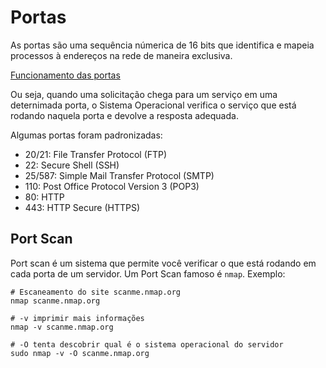# Portas
As portas são uma sequência númerica de 16 bits que identifica e mapeia processos à endereços na rede de maneira exclusiva.

[Funcionamento das portas](./aula06/portas.png)

Ou seja, quando uma solicitação chega para um serviço em uma deternimada porta, o Sistema Operacional verifica o serviço que está rodando naquela porta e devolve a resposta adequada.

Algumas portas foram padronizadas:
- 20/21: File Transfer Protocol (FTP)
- 22: Secure Shell (SSH)
- 25/587: Simple Mail Transfer Protocol (SMTP)
- 110: Post Office Protocol Version 3 (POP3)
- 80: HTTP
- 443: HTTP Secure (HTTPS)

## Port Scan
Port scan é um sistema que permite você verificar o que está rodando em cada porta de um servidor. Um Port Scan famoso é `nmap`. Exemplo:
```
# Escaneamento do site scanme.nmap.org 
nmap scanme.nmap.org 

# -v imprimir mais informações
nmap -v scanme.nmap.org

# -O tenta descobrir qual é o sistema operacional do servidor
sudo nmap -v -O scanme.nmap.org
```
